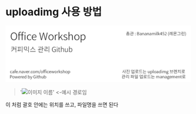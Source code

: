 # uploadimg 사용 방법

![header](header.png)

> '![이미지 이름](/path/to/img.jpg)' <-예시 경로임

이 처럼 괄호 안에는 위치를 쓰고, 파일명을 쓰면 된다
